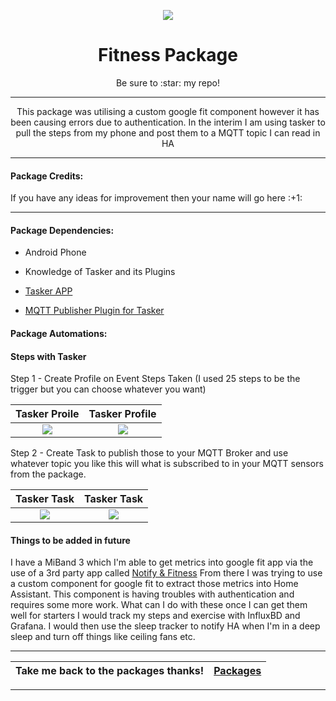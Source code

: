 <p align="center">
  <img src="https://github.com/JamesMcCarthy79/Home-Assistant-Config/blob/master/HA%20Pics/Fitness.jpg"/>
</p>
<h1 align="center">Fitness Package</h1>
<p align="center">Be sure to :star: my repo!</p>
<hr *** </hr>
<p align="center">This package was utilising a custom google fit component however it has been causing errors due to authentication. In the interim I am using tasker to pull the steps from my phone and post them to a MQTT topic I can read in HA</p>
<hr --- </hr> 

<h4 align="left">Package Credits:</h4>
<p align="left">If you have any ideas for improvement then your name will go here :+1:</br>

<hr --- </hr>

<h4 align="left">Package Dependencies:</h4>

- Android Phone

- Knowledge of Tasker and its Plugins

- [Tasker APP](https://play.google.com/store/apps/details?id=net.dinglisch.android.taskerm&hl=en_AU)

- [MQTT Publisher Plugin for Tasker](https://play.google.com/store/apps/details?id=net.nosybore.mqttpublishplugin)

<h4 align="left">Package Automations:</h4>
<h4 align="left">Steps with Tasker</h4>

Step 1 - Create Profile on Event Steps Taken (I used 25 steps to be the trigger but you can choose whatever you want)

Tasker Proile                                                                                                 |  Tasker Profile
:------------------------------------------------------------------------------------------------------------:|:-------------------------------------------------------------------------------------------------------------:
![](https://github.com/JamesMcCarthy79/Home-Assistant-Config/blob/master/HA%20Pics/Tasker%20Profile%201.jpg)  |  ![](https://github.com/JamesMcCarthy79/Home-Assistant-Config/blob/master/HA%20Pics/Tasker%20Profile%202.jpg)

Step 2 - Create Task to publish those to your MQTT Broker and use whatever topic you like this will what is subscribed to in your MQTT sensors from the package.

Tasker Task                                                                                                |  Tasker Task
:---------------------------------------------------------------------------------------------------------:|:----------------------------------------------------------------------------------------------------------:
![](https://github.com/JamesMcCarthy79/Home-Assistant-Config/blob/master/HA%20Pics/Tasker%20Task%201.jpg)  |  ![](https://github.com/JamesMcCarthy79/Home-Assistant-Config/blob/master/HA%20Pics/Tasker%20Task%202.jpg)
<h4 align="left">Things to be added in future</h4>

I have a MiBand 3 which I'm able to get metrics into google fit app via the use of a 3rd party app called [Notify & Fitness](https://play.google.com/store/apps/details?id=com.mc.miband1) From there I was trying to use a custom component for google fit to extract those metrics into Home Assistant. This component is having troubles with authentication and requires some more work. 
What can I do with these once I can get them well for starters I would track my steps and exercise with InfluxBD and Grafana.
I would then use the sleep tracker to notify HA when I'm in a deep sleep and turn off things like ceiling fans etc.

<hr --- </hr>

| Take me back to the packages thanks!| [Packages](https://github.com/JamesMcCarthy79/Home-Assistant-Config/tree/master/config/packages) | 
| --- | --- |

<hr --- </hr>
